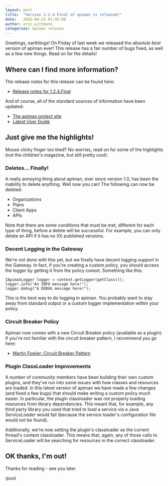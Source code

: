 ```yaml
---
layout: post
title:  "Version 1.2.4.Final of apiman is released!"
date:   2016-04-25 01:45:00
author: eric_wittmann
categories: apiman release
---
```


Greetings, earthlings!  On Friday of last week we released the *absolute best* version 
of apiman ever!  This release has a fair number of bugs fixed, as well as a few new
things.  Read on for the details!

<!--more-->

## Where can I find more information?
The release notes for this release can be found here:

* [Release notes for 1.2.4.Final](https://red.ht/23NVU1k)

And of course, all of the standard sources of information have been updated:

* [The apiman project site](https://www.apiman.io/)
* [Latest User Guide](https://www.apiman.io/latest/user-guide.html)

## Just give me the highlights!
Mouse clicky finger too tired?  No worries, read on for some of the highlights
(not the children's magazine, but still pretty cool):


### Deletes... Finally!
A really annoying thing about apiman, ever since version 1.0, has been the
inability to delete anything.  Well now you can!  The following can now be
deleted:

* Organizations
* Plans
* Client Apps
* APIs

Note that there are some conditions that must be met, different for each type
of thing, before a delete will be successful.  For example, you can only 
delete an API if it has no (0) published versions.

### Decent Logging in the Gateway
We're not done with this yet, but we finally have decent logging support in the
Gateway.  In fact, if you're creating a custom policy, you should access the 
logger by getting it from the policy conext.  Something like this:

```
IApimanLogger logger = context.getLogger(getClass());
logger.info("An INFO message here!");
logger.debug("A DEBUG message here!");
```

This is the best way to do logging in apiman.  You probably want to stay away
from standard output or a custom logger implementation within your policy.

### Circuit Breaker Policy
Apiman now comes with a new Circuit Breaker policy (available as a plugin).
If you're not familiar with the circuit breaker pattern, I recommend you go
here:

* [Martin Fowler: Circuit Breaker Pattern](https://martinfowler.com/bliki/CircuitBreaker.html)

### Plugin ClassLoader Improvements
A number of community members have been building their own custom plugins, and
they've run into some issues with how classes and resources are loaded.  In
this latest version of apiman we have made a few changes (and fixed a few bugs)
that should make writing a custom policy much easier.  In particular, the 
plugin classloader was not properly loading resources from library dependencies.
This meant that, for example, any third party library you used that tried to
load a service via a Java *ServiceLoader* would fail (because the service 
loader's configuration file would not be found).

Additionally, we're now setting the plugin's classloader as the current thread's
context classloader.  This means that, again, any of those calls to ServiceLoader
will be searching for resources in the correct classloader.

## OK thanks, I'm out!
Thanks for reading - see you later.

/post
